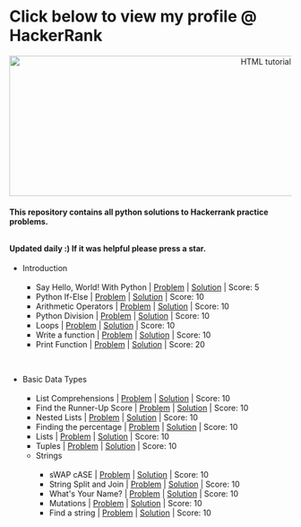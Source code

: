 <!DOCTYPE html>
<html>
 
<body>

<h1>Click below to view my profile @ HackerRank</h1>

<p></p>

 <a align="center" href="https://www.hackerrank.com/Manoj_Suresh?hr_r=1"><img src="https://camo.githubusercontent.com/49e713e1463692beaff7b552eb60511454485659f6131286eeab9db84e91840a/68747470733a2f2f69302e77702e636f6d2f6772616473696e67616d65732e636f6d2f77702d636f6e74656e742f75706c6f6164732f323031362f30352f3835363737315f3636383232343035333139373834315f313934333639393030395f6f2e706e67" alt="HTML tutorial" style="width:900px;height:250px;"></a>
 
 <h4>This repository contains all python solutions to Hackerrank practice problems.<br><br>

  Updated daily :) If it was helpful please press a star.</h4>
 
 
 <ul>
<li>Introduction
<ul type="square"><br>
  <li>Say Hello, World! With Python | <a href="https://www.hackerrank.com/challenges/py-hello-world/problem">Problem</a> | <a href="https://github.com/manojscoder/HackerRank_Python/blob/main/Introduction/Say%20%22Hello%2C%20World!%22%20With%20Python.py">Solution</a> | Score: 5
</li>
  <li>Python If-Else | <a href="https://www.hackerrank.com/challenges/py-if-else/problem">Problem</a> | <a href="https://github.com/manojscoder/HackerRank_Python/blob/main/Introduction/Python%20If-Else.py">Solution</a> | Score: 10
</li>
<li>Arithmetic Operators | <a href="https://www.hackerrank.com/challenges/python-arithmetic-operators/problem">Problem</a> | <a href="https://github.com/manojscoder/HackerRank_Python/blob/main/Introduction/Arithmetic%20Operators.py">Solution</a> | Score: 10
</li>
<li>Python Division | <a href="https://www.hackerrank.com/challenges/python-division/problem">Problem</a> | <a href="https://github.com/manojscoder/HackerRank_Python/blob/main/Introduction/Python%3A%20Division.py">Solution</a> | Score: 10
</li>
<li>Loops | <a href="https://www.hackerrank.com/challenges/python-loops/problem">Problem</a> | <a href="https://github.com/manojscoder/HackerRank_Python/blob/main/Introduction/Loops.py">Solution</a> | Score: 10
</li>
<li>Write a function | <a href="https://www.hackerrank.com/challenges/write-a-function/problem">Problem</a> | <a href="https://github.com/manojscoder/HackerRank_Python/blob/main/Introduction/Write%20a%20function.py">Solution</a> | Score: 10
</li>
<li>Print Function | <a href="https://www.hackerrank.com/challenges/python-print/problem">Problem</a> | <a href="https://github.com/manojscoder/HackerRank_Python/blob/main/Introduction/Print%20Function.py">Solution</a> | Score: 20
</li>
</ul>
</li>
</ul><br>
 
 
 
 <ul>
<li>Basic Data Types
<ul type="square"><br>
  <li>List Comprehensions | <a href="https://www.hackerrank.com/challenges/list-comprehensions/problem">Problem</a> | <a href="https://github.com/manojscoder/HackerRank_Python/blob/main/Basic%20Data%20Types/List%20Comprehensions.py">Solution</a> | Score: 10
</li>
  <li>Find the Runner-Up Score | <a href="https://www.hackerrank.com/challenges/find-second-maximum-number-in-a-list/problem">Problem</a> | <a href="https://github.com/manojscoder/HackerRank_Python/blob/main/Basic%20Data%20Types/Find%20the%20Runner-Up%20Score.py">Solution</a> | Score: 10
</li>
<li>Nested Lists | <a href="https://www.hackerrank.com/challenges/nested-list/problem">Problem</a> | <a href="https://github.com/manojscoder/HackerRank_Python/blob/main/Basic%20Data%20Types/Nested%20Lists.py">Solution</a> | Score: 10
</li>
<li>Finding the percentage | <a href="https://www.hackerrank.com/challenges/finding-the-percentage/problem">Problem</a> | <a href="https://github.com/manojscoder/HackerRank_Python/blob/main/Basic%20Data%20Types/Find%20the%20percentage.py">Solution</a> | Score: 10
</li>
<li>Lists | <a href="https://www.hackerrank.com/challenges/python-lists/problem">Problem</a> | <a href="https://github.com/manojscoder/HackerRank_Python/blob/main/Basic%20Data%20Types/Lists.py">Solution</a> | Score: 10
</li>
<li>Tuples | <a href="https://www.hackerrank.com/challenges/python-tuples/problem">Problem</a> | <a href="https://github.com/manojscoder/HackerRank_Python/blob/main/Basic%20Data%20Types/Tuples.py">Solution</a> | Score: 10
</li>
 </ul>
 
 
 <ul>
<li>Strings
<ul type="square"><br>
  <li>sWAP cASE | <a href="https://www.hackerrank.com/challenges/swap-case/problem">Problem</a> | <a href="https://github.com/manojscoder/HackerRank_Python/blob/main/Strings/sWAP%20cASE.py">Solution</a> | Score: 10
</li>
  <li>String Split and Join | <a href="https://www.hackerrank.com/challenges/python-string-split-and-join/problem">Problem</a> | <a href="https://github.com/manojscoder/HackerRank_Python/blob/main/Strings/String%20Split%20and%20Join.py">Solution</a> | Score: 10
</li>
<li>What's Your Name? | <a href="https://www.hackerrank.com/challenges/whats-your-name/problem">Problem</a> | <a href="https://github.com/manojscoder/HackerRank_Python/blob/main/Strings/What's%20Your%20Name%3F.py">Solution</a> | Score: 10
</li>
<li>Mutations | <a href="https://www.hackerrank.com/challenges/mutations/problem">Problem</a> | <a href="https://github.com/manojscoder/HackerRank_Python/blob/main/Strings/Mutations.py">Solution</a> | Score: 10
</li>
<li>Find a string | <a href="https://www.hackerrank.com/challenges/find-a-string/problem">Problem</a> | <a href="https://github.com/manojscoder/HackerRank_Python/blob/main/Strings/Find%20a%20string.py">Solution</a> | Score: 10

 </ul>

</body>
</html>
